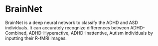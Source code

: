 # BrainNet
BrainNet is a deep neural network to classify the ADHD and ASD individuals. 
It can accurately recognize differences between ADHD-Combined, ADHD-Hyperactive, ADHD-Inattentive, Autism individuals by inputting their R-fMRI images.
